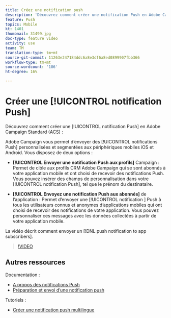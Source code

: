 ```yaml
---
title: Créez une notification push
description: 'Découvrez comment créer une notification Push en Adobe Campaign Standard (ACS). '
feature: Push
topics: Mobile
kt: 1401
thumbnail: 31499.jpg
doc-type: feature video
activity: use
team: TM
translation-type: tm+mt
source-git-commit: 11263e247184ddc6a8e3df6a8ed0899907fbb366
workflow-type: tm+mt
source-wordcount: '186'
ht-degree: 16%

---
```



# Créer une [!UICONTROL notification Push]

Découvrez comment créer une [!UICONTROL notification Push] en Adobe Campaign Standard (ACS) :

Adobe Campaign vous permet d’envoyer des [!UICONTROL notifications Push] personnalisées et segmentées aux périphériques mobiles iOS et Android. Vous disposez de deux options :

* **[!UICONTROL Envoyer une notification Push aux profils]** Campaign : Permet de cible aux profils CRM Adobe Campaign qui se sont abonnés à votre application mobile et ont choisi de recevoir des notifications Push. Vous pouvez insérer des champs de personnalisation dans votre [!UICONTROL notification Push], tel que le prénom du destinataire.

* **[!UICONTROL Envoyez une notification Push aux abonnés]** de l’application : Permet d’envoyer une  [!UICONTROL notification ] Push à tous les utilisateurs connus et anonymes d’applications mobiles qui ont choisi de recevoir des notifications de votre application. Vous pouvez personnaliser ces messages avec les données collectées à partir de votre application mobile.

La vidéo décrit comment envoyer un [!DNL push notification to app subscribers].

>[!VIDEO](https://video.tv.adobe.com/v/31499?quality=12)

## Autres ressources

Documentation :

* [A propos des notifications Push](https://docs.adobe.com/content/help/en/campaign-standard/using/communication-channels/push-notifications/about-push-notifications.html)
* [Préparation et envoi d’une notification push](https://docs.adobe.com/content/help/en/campaign-standard/using/communication-channels/push-notifications/preparing-and-sending-a-push-notification.html)

Tutoriels :

* [Créer une notification push multilingue](/help/communication-channels/mobile/push-notifications/creating-multilingual-push-notifications.md)
